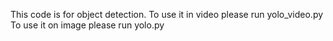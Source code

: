 This code is for object detection.
To use it in video please run yolo_video.py
To use it on image please run yolo.py
